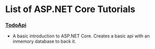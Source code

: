 # List of ASP.NET Core Tutorials

### [TodoApi](https://docs.microsoft.com/en-us/aspnet/core/tutorials/first-web-api?view=aspnetcore-3.1&tabs=visual-studio)
* A basic introduction to ASP.NET Core. Creates a basic api with an inmemory database to back it. 
